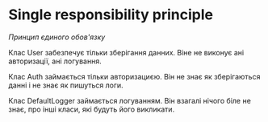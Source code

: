 # Single responsibility principle
_Принцип єдиного обов'язку_

Клас User забезпечує тільки зберігання данних. Віне не виконує ані авторизації, ані логування.

Клас Auth займається тільки авторизациєю. Він не знає як зберігаються данні і не знає як пишуться логи.

Клас DefaultLogger займається логуванням. Він взагалі нічого біле не знає, про інші класи, які будуть його викликати.